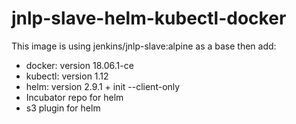 # jnlp-slave-helm-kubectl-docker
This image is using jenkins/jnlp-slave:alpine as a base then add:

- docker: version 18.06.1-ce
- kubectl: version 1.12
- helm: version 2.9.1 + init --client-only
- Incubator repo for helm
- s3 plugin for helm
